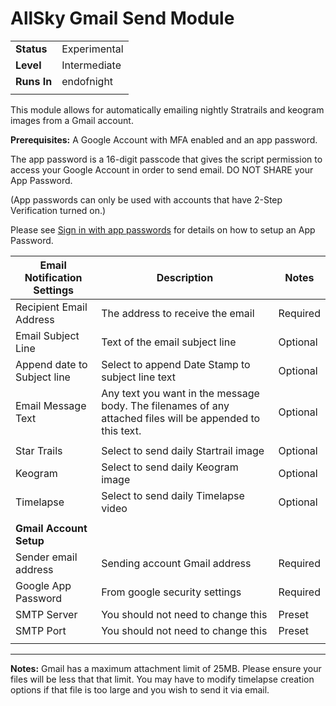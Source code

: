 # AllSky Gmail Send Module

|   |   |
| ------------ | ------------ |
| **Status**   | Experimental |
| **Level**    | Intermediate |
| **Runs In**  | endofnight   |
|||

This module allows for automatically emailing nightly Stratrails and keogram images from a Gmail account. 

**Prerequisites:**
A Google Account with MFA enabled and an app password.

The app password is a 16-digit passcode that gives the script permission to access your Google Account in order to send email.  DO NOT SHARE your App Password.

(App passwords can only be used with accounts that have 2-Step Verification turned on.)


Please see [Sign in with app passwords](https://support.google.com/accounts/answer/185833?hl=en) for details on how to setup an App Password.


|**Email Notification Settings**| Description  |Notes|
| ------------                | ------------ |------------ |
| Recipient Email Address     | The address to receive the email  |Required|
| Email Subject Line          | Text of the email subject line |Optional|
| Append date to Subject line | Select to append Date Stamp to subject line text |Optional|
| Email Message Text          | Any text you want in the message body.  The filenames of any attached files will be appended to this text.|Optional|
||||
| Star Trails                 | Select to send daily Startrail image|Optional|
| Keogram                     | Select to send daily Keogram image|Optional|
| Timelapse                   | Select to send daily Timelapse video |Optional|
||||
| **Gmail Account Setup**   |||
| Sender email address        | Sending account Gmail address      | Required |
| Google App Password         | From google security settings |Required|
| SMTP Server                 | You should not need to change this|Preset|
| SMTP Port                   | You should not need to change this|Preset|
||||
----------------------

**Notes:**
Gmail has a maximum attachment limit of 25MB.  Please ensure your files will be less that that limit.  You may have to modify timelapse creation options if that file is too large and you wish to send it via email.
